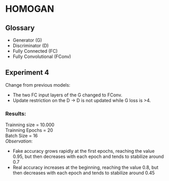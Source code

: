 # HOMOGAN

## Glossary
* Generator (G)
* Discriminator (D)
* Fully Connected (FC)
* Fully Convolutional (FConv)

## Experiment 4
Change from previous models: 
* The two FC input layers of the G changed to FConv.
* Update restriction on the D -> D is not updated while G loss is >4.

### Results:
Trainning size = 10.000\
Trainning Epochs = 20\
Batch Size = 16\
_Observation_: 
* Fake accuracy grows rapidly at the first epochs, reaching the value 0.95, but then decreases with each epoch and tends to stabilize around 0.7
* Real accuracy increases at the beginning, reaching the value 0.8, but then decreases with each epoch and tends to stabilize around 0.45
